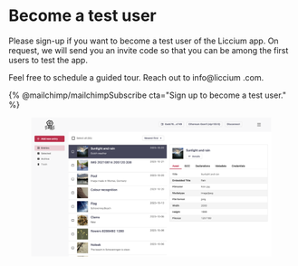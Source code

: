 # Become a test user

Please sign-up if you want to become a test user of the Liccium app. On request, we will send you an invite code so that you can be among the first users to test the app.&#x20;

Feel free to schedule a guided tour. Reach out to info@liccium .com.

{% @mailchimp/mailchimpSubscribe cta="Sign up to become a test user." %}

<figure><img src=".gitbook/assets/Homepage@2x.png" alt="" width="563"><figcaption></figcaption></figure>
